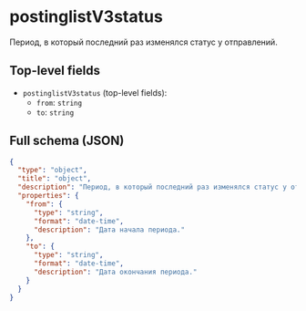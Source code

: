 # postinglistV3status

Период, в который последний раз изменялся статус у отправлений.

## Top-level fields
- `postinglistV3status` (top-level fields):
  - `from`: `string`
  - `to`: `string`

## Full schema (JSON)
```json
{
  "type": "object",
  "title": "object",
  "description": "Период, в который последний раз изменялся статус у отправлений.",
  "properties": {
    "from": {
      "type": "string",
      "format": "date-time",
      "description": "Дата начала периода."
    },
    "to": {
      "type": "string",
      "format": "date-time",
      "description": "Дата окончания периода."
    }
  }
}
```
